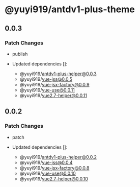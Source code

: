 # @yuyi919/antdv1-plus-theme

## 0.0.3

### Patch Changes

- publish

- Updated dependencies []:
  - @yuyi919/antdv1-plus-helper@0.0.3
  - @yuyi919/vue-jss@0.0.5
  - @yuyi919/vue-jsx-factory@0.0.9
  - @yuyi919/vue-use@0.0.11
  - @yuyi919/vue2.7-helper@0.0.11

## 0.0.2

### Patch Changes

- patch

- Updated dependencies []:
  - @yuyi919/antdv1-plus-helper@0.0.2
  - @yuyi919/vue-jss@0.0.4
  - @yuyi919/vue-jsx-factory@0.0.8
  - @yuyi919/vue-use@0.0.10
  - @yuyi919/vue2.7-helper@0.0.10
